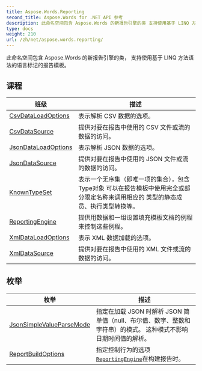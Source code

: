 ```yaml
---
title: Aspose.Words.Reporting
second_title: Aspose.Words for .NET API 参考
description: 此命名空间包含 Aspose.Words 的新报告引擎的类 支持使用基于 LINQ 方法语法的语言标记的报告模板
type: docs
weight: 210
url: /zh/net/aspose.words.reporting/
---
```

此命名空间包含 Aspose.Words 的新报告引擎的类， 支持使用基于 LINQ 方法语法的语言标记的报告模板。

## 课程

| 班级 | 描述 |
| --- | --- |
| [CsvDataLoadOptions](./csvdataloadoptions/) | 表示解析 CSV 数据的选项。 |
| [CsvDataSource](./csvdatasource/) | 提供对要在报告中使用的 CSV 文件或流的数据的访问。 |
| [JsonDataLoadOptions](./jsondataloadoptions/) | 表示解析 JSON 数据的选项。 |
| [JsonDataSource](./jsondatasource/) | 提供对要在报告中使用的 JSON 文件或流的数据的访问。 |
| [KnownTypeSet](./knowntypeset/) | 表示一个无序集（即唯一项的集合），包含Type对象 可以在报告模板中使用完全或部分限定名称来调用相应的 类型的静态成员、执行类型转换等。 |
| [ReportingEngine](./reportingengine/) | 提供用数据和一组设置填充模板文档的例程来控制这些例程。 |
| [XmlDataLoadOptions](./xmldataloadoptions/) | 表示 XML 数据加载的选项。 |
| [XmlDataSource](./xmldatasource/) | 提供对要在报告中使用的 XML 文件或流的数据的访问。 |
## 枚举

| 枚举 | 描述 |
| --- | --- |
| [JsonSimpleValueParseMode](./jsonsimplevalueparsemode/) | 指定在加载 JSON 时解析 JSON 简单值（null、布尔值、数字、整数和字符串）的模式。 这种模式不影响日期时间值的解析。 |
| [ReportBuildOptions](./reportbuildoptions/) | 指定控制行为的选项[`ReportingEngine`](../aspose.words.reporting/reportingengine/)在构建报告时。 |


